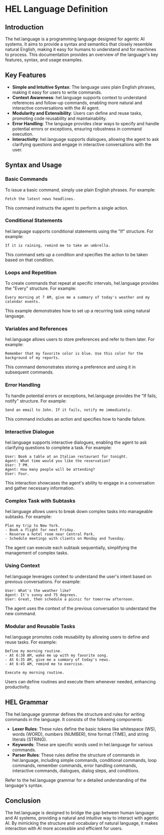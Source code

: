 # HEL Language Definition

## Introduction

The hel.language is a programming language designed for agentic AI systems. It aims to provide a syntax and semantics that closely resemble natural English, making it easy for humans to understand and for machines to process. This documentation provides an overview of the language's key features, syntax, and usage examples.

## Key Features

- **Simple and Intuitive Syntax**: The language uses plain English phrases, making it easy for users to write commands.
- **Context Awareness**: hel.language supports context to understand references and follow-up commands, enabling more natural and interactive conversations with the AI agent.
- **Modularity and Extensibility**: Users can define and reuse tasks, promoting code reusability and maintainability.
- **Error Handling**: The language provides clear ways to specify and handle potential errors or exceptions, ensuring robustness in command execution.
- **Interactivity**: hel.language supports dialogues, allowing the agent to ask clarifying questions and engage in interactive conversations with the user.

## Syntax and Usage

### Basic Commands

To issue a basic command, simply use plain English phrases. For example:

```
Fetch the latest news headlines.
```

This command instructs the agent to perform a single action.

### Conditional Statements

hel.language supports conditional statements using the "If" structure. For example:

```
If it is raining, remind me to take an umbrella.
```

This command sets up a condition and specifies the action to be taken based on that condition.

### Loops and Repetition

To create commands that repeat at specific intervals, hel.language provides the "Every" structure. For example:

```
Every morning at 7 AM, give me a summary of today's weather and my calendar events.
```

This example demonstrates how to set up a recurring task using natural language.

### Variables and References

hel.language allows users to store preferences and refer to them later. For example:

```
Remember that my favorite color is blue. Use this color for the background of my reports.
```

This command demonstrates storing a preference and using it in subsequent commands.

### Error Handling

To handle potential errors or exceptions, hel.language provides the "If fails, notify" structure. For example:

```
Send an email to John. If it fails, notify me immediately.
```

This command includes an action and specifies how to handle failure.

### Interactive Dialogue

hel.language supports interactive dialogues, enabling the agent to ask clarifying questions to complete a task. For example:

```
User: Book a table at an Italian restaurant for tonight.
Agent: What time would you like the reservation?
User: 7 PM.
Agent: How many people will be attending?
User: Four.
```

This interaction showcases the agent's ability to engage in a conversation and gather necessary information.

### Complex Task with Subtasks

hel.language allows users to break down complex tasks into manageable subtasks. For example:

```
Plan my trip to New York.
- Book a flight for next Friday.
- Reserve a hotel room near Central Park.
- Schedule meetings with clients on Monday and Tuesday.
```

The agent can execute each subtask sequentially, simplifying the management of complex tasks.

### Using Context

hel.language leverages context to understand the user's intent based on previous conversations. For example:

```
User: What's the weather like?
Agent: It's sunny and 75 degrees.
User: Great, then schedule a picnic for tomorrow afternoon.
```

The agent uses the context of the previous conversation to understand the new command.

### Modular and Reusable Tasks

hel.language promotes code reusability by allowing users to define and reuse tasks. For example:

```
Define my morning routine.
- At 6:30 AM, wake me up with my favorite song.
- At 6:35 AM, give me a summary of today's news.
- At 6:45 AM, remind me to exercise.

Execute my morning routine.
```

Users can define routines and execute them whenever needed, enhancing productivity.

## HEL Grammar

The hel.language grammar defines the structure and rules for writing commands in the language. It consists of the following components:

- **Lexer Rules**: These rules define the basic tokens like whitespace (WS), words (WORD), numbers (NUMBER), time format (TIME), and string literals (STRING).
- **Keywords**: These are specific words used in hel.language for various commands.
- **Parser Rules**: These rules define the structure of commands in hel.language, including simple commands, conditional commands, loop commands, remember commands, error handling commands, interactive commands, dialogues, dialog steps, and conditions.

Refer to the hel.language grammar for a detailed understanding of the language's syntax.

## Conclusion

The hel.language is designed to bridge the gap between human language and AI systems, providing a natural and intuitive way to interact with agentic AI. By mimicking the structure and vocabulary of natural language, it makes interaction with AI more accessible and efficient for users.

